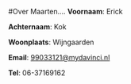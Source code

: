 #Over Maarten....
**Voornaam**: Erick

**Achternaam**: Kok

**Woonplaats**: Wijngaarden

**Email**: [99033121@mydavinci.nl](99033121@davinci.nl)

**Tel**: 06-37169162